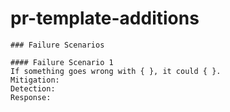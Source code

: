 # pr-template-additions

```
### Failure Scenarios

#### Failure Scenario 1
If something goes wrong with { }, it could { }.
Mitigation: 
Detection:
Response:
```

